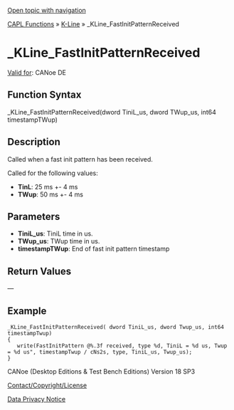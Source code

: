 [Open topic with navigation](../../../../../CANoeDEFamily.htm#Topics/CAPLFunctions/KLine/Functions/CAPLfunctionKLineFastInitPatternReceived.md)

[CAPL Functions](../../CAPLfunctions.md) » [K-Line](../CAPLfunctionsKLineOverview.md) » _KLine_FastInitPatternReceived

# _KLine_FastInitPatternReceived

[Valid for](../../../Shared/FeatureAvailability.md): CANoe DE

## Function Syntax

_KLine_FastInitPatternReceived(dword TiniL_us, dword TWup_us, int64 timestampTWup)

## Description

Called when a fast init pattern has been received.

Called for the following values:

- **TinL**: 25 ms +- 4 ms
- **TWup**: 50 ms +- 4 ms

## Parameters

- **TiniL_us**: TiniL time in us.
- **TWup_us**: TWup time in us.
- **timestampTWup**: End of fast init pattern timestamp

## Return Values

—

## Example

```plaintext
_KLine_FastInitPatternReceived( dword TiniL_us, dword Twup_us, int64 timestampTwup)
{
   write(FastInitPattern @%.3f received, type %d, TiniL = %d us, Twup = %d us", timestampTwup / cNs2s, type, TiniL_us, Twup_us);
}
```

CANoe (Desktop Editions & Test Bench Editions) Version 18 SP3

[Contact/Copyright/License](../../../Shared/ContactCopyrightLicense.md)

[Data Privacy Notice](https://www.vector.com/int/en/company/get-info/privacy-policy/)
